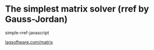 # The simplest matrix solver (rref by Gauss-Jordan)
simple-rref-javascript

[lagsoftware.com/matrix](https://lagsoftware.com/matrix)
